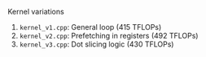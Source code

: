 
Kernel variations

1. ```kernel_v1.cpp```: General loop (415 TFLOPs)
2. ```kernel_v2.cpp```: Prefetching in registers (492 TFLOPs)
3. ```kernel_v3.cpp```: Dot slicing logic (430 TFLOPs)





